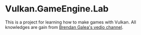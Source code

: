 # Vulkan.GameEngine.Lab
This is a project for learning how to make games with Vulkan. All knowledges are gain from [Brendan Galea's vedio channel](https://www.youtube.com/@BrendanGalea).
 

